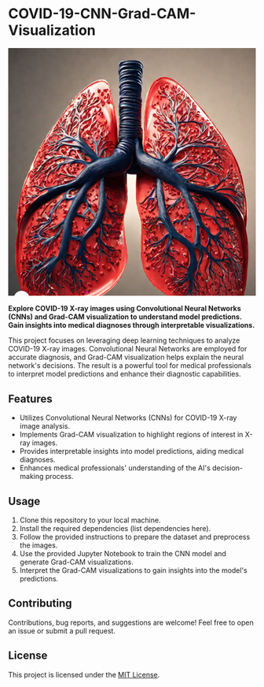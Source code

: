 # COVID-19-CNN-Grad-CAM-Visualization
![Covid-19](https://github.com/ruturaj0626/COVID-19-CNN-Grad-CAM-Visualization/blob/main/COVID-19-CNN-Grad-CAM-Visualization_.png)

**Explore COVID-19 X-ray images using Convolutional Neural Networks (CNNs) and Grad-CAM visualization to understand model predictions. Gain insights into medical diagnoses through interpretable visualizations.**

This project focuses on leveraging deep learning techniques to analyze COVID-19 X-ray images. Convolutional Neural Networks are employed for accurate diagnosis, and Grad-CAM visualization helps explain the neural network's decisions. The result is a powerful tool for medical professionals to interpret model predictions and enhance their diagnostic capabilities.

## Features
- Utilizes Convolutional Neural Networks (CNNs) for COVID-19 X-ray image analysis.
- Implements Grad-CAM visualization to highlight regions of interest in X-ray images.
- Provides interpretable insights into model predictions, aiding medical diagnoses.
- Enhances medical professionals' understanding of the AI's decision-making process.

## Usage
1. Clone this repository to your local machine.
2. Install the required dependencies (list dependencies here).
3. Follow the provided instructions to prepare the dataset and preprocess the images.
4. Use the provided Jupyter Notebook to train the CNN model and generate Grad-CAM visualizations.
5. Interpret the Grad-CAM visualizations to gain insights into the model's predictions.

## Contributing
Contributions, bug reports, and suggestions are welcome! Feel free to open an issue or submit a pull request.

## License
This project is licensed under the [MIT License](LICENSE).


